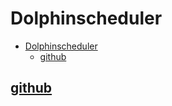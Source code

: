 # Dolphinscheduler

- [Dolphinscheduler](#dolphinscheduler)
  - [github](#github)

## [github](https://github.com/apache/incubator-dolphinscheduler)




